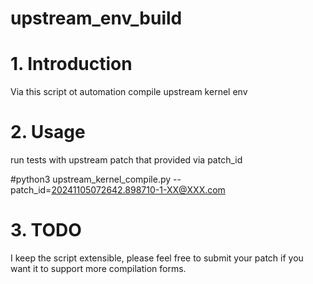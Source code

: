 # upstream_env_build
# 1. Introduction
Via this script ot automation compile upstream kernel env
# 2. Usage
run tests with upstream patch that provided via patch_id

#python3 upstream_kernel_compile.py --patch_id=20241105072642.898710-1-XX@XXX.com
# 3. TODO
I keep the script extensible, please feel free to submit your patch if you want it to support more compilation forms.
